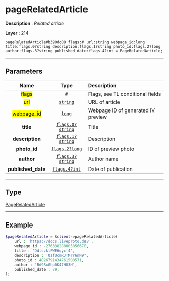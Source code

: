 # pageRelatedArticle

**Description** : *Related article*

**Layer** : 214

```tl
pageRelatedArticle#b390dc08 flags:# url:string webpage_id:long title:flags.0?string description:flags.1?string photo_id:flags.2?long author:flags.3?string published_date:flags.4?int = PageRelatedArticle;
```

---

## Parameters

| Name | Type | Description |
| :---: | :---: | :--- |
| <mark>flags</mark> | [`#`](type/#) | Flags, see TL conditional fields |
| <mark>url</mark> | [`string`](type/string) | URL of article |
| <mark>webpage_id</mark> | [`long`](type/long) | Webpage ID of generated IV preview |
| **title** | [`flags.0?string`](type/string) | Title |
| **description** | [`flags.1?string`](type/string) | Description |
| **photo_id** | [`flags.2?long`](type/long) | ID of preview photo |
| **author** | [`flags.3?string`](type/string) | Author name |
| **published_date** | [`flags.4?int`](type/int) | Date of publication |

---

## Type

[PageRelatedArticle](type/PageRelatedArticle)

---

## Example

```php
$pageRelatedArticle = $client->pageRelatedArticle(
	url : 'https://docs.liveproto.dev',
	webpage_id : -276338288805856670,
	title : 'DdtszklFWE6qycf4',
	description : 'OzfUcmRJTMrY6nN9',
	photo_id : 4826791434761508571,
	author : 'Bd9SxGhp0K47HU3N',
	published_date : 79,
);
```